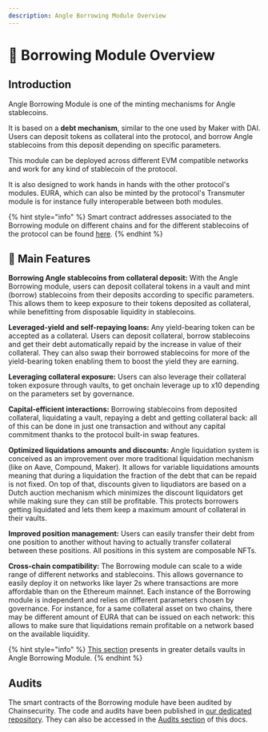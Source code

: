 ```yaml
---
description: Angle Borrowing Module Overview
---
```


# 🔭 Borrowing Module Overview

## Introduction

Angle Borrowing Module is one of the minting mechanisms for Angle stablecoins.

It is based on a **debt mechanism**, similar to the one used by Maker with DAI. Users can deposit tokens as collateral into the protocol, and borrow Angle stablecoins from this deposit depending on specific parameters.

This module can be deployed across different EVM compatible networks and work for any kind of stablecoin of the protocol.

It is also designed to work hands in hands with the other protocol's modules. EURA, which can also be minted by the protocol's Transmuter module is for instance fully interoperable between both modules.

{% hint style="info" %}
Smart contract addresses associated to the Borrowing module on different chains and for the different stablecoins of the protocol can be found [here](https://developers.angle.money/overview/smart-contracts).
{% endhint %}

## 🏦 Main Features

**Borrowing Angle stablecoins from collateral deposit:** With the Angle Borrowing module, users can deposit collateral tokens in a vault and mint (borrow) stablecoins from their deposits according to specific parameters. This allows them to keep exposure to their tokens deposited as collateral, while benefitting from disposable liquidity in stablecoins.

**Leveraged-yield and self-repaying loans:** Any yield-bearing token can be accepted as a collateral. Users can deposit collateral, borrow stablecoins and get their debt automatically repaid by the increase in value of their collateral. They can also swap their borrowed stablecoins for more of the yield-bearing token enabling them to boost the yield they are earning.

**Leveraging collateral exposure:** Users can also leverage their collateral token exposure through vaults, to get onchain leverage up to x10 depending on the parameters set by governance.

**Capital-efficient interactions:** Borrowing stablecoins from deposited collateral, liquidating a vault, repaying a debt and getting collateral back: all of this can be done in just one transaction and without any capital commitment thanks to the protocol built-in swap features.

**Optimized liquidations amounts and discounts:** Angle liquidation system is conceived as an improvement over more traditional liquidation mechanism (like on Aave, Compound, Maker). It allows for variable liquidations amounts meaning that during a liquidation the fraction of the debt that can be repaid is not fixed. On top of that, discounts given to liqudiators are based on a Dutch auction mechanism which minimizes the discount liquidators get while making sure they can still be profitable. This protects borrowers getting liquidated and lets them keep a maximum amount of collateral in their vaults.

**Improved position management:** Users can easily transfer their debt from one position to another without having to actually transfer collateral between these positions. All positions in this system are composable NFTs.

**Cross-chain compatibility:** The Borrowing module can scale to a wide range of different networks and stablecoins. This allows governance to easily deploy it on networks like layer 2s where transactions are more affordable than on the Ethereum mainnet. Each instance of the Borrowing module is independent and relies on different parameters chosen by governance. For instance, for a same collateral asset on two chains, there may be different amount of EURA that can be issued on each network: this allows to make sure that liquidations remain profitable on a network based on the available liquidity.

{% hint style="info" %}
[This section](vaults/) presents in greater details vaults in Angle Borrowing Module.
{% endhint %}

## Audits

The smart contracts of the Borrowing module have been audited by Chainsecurity. The code and audits have been published in [our dedicated repository](https://github.com/AngleProtocol/borrow-contracts). They can also be accessed in the [Audits section](../resources/audits/) of this docs.
